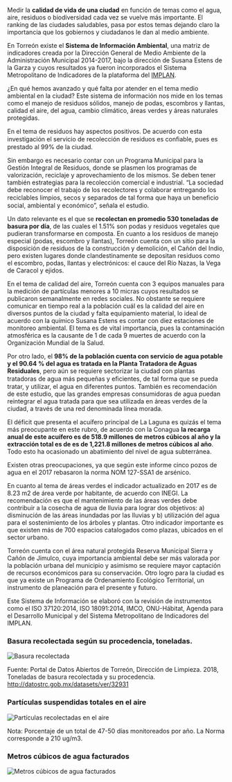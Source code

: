 
Medir la **calidad de vida de una ciudad** en función de temas como el agua, aire, residuos o biodiversidad cada vez se vuelve más importante. El ranking de las ciudades saludables, pasa por estos temas dejando claro la importancia que los gobiernos y ciudadanos le dan al medio ambiente.

En Torreón existe el **Sistema de Información Ambiental**, una matriz de indicadores creada por la Dirección General de Medio Ambiente de la Administración Municipal 2014-2017, bajo la dirección de Susana Estens de la Garza y cuyos resultados ya fueron incorporados el Sistema Metropolitano de Indicadores de la plataforma del [IMPLAN](http:\\www.trcimplan.gob.mx).

¿En qué hemos avanzado y qué falta por atender en el tema medio ambiental en la ciudad? Este sistema de información nos mide en los temas como el manejo de residuos sólidos, manejo de podas, escombros y llantas, calidad el aire, del agua, cambio climático, áreas verdes y áreas naturales protegidas.

En el tema de residuos hay aspectos positivos. De acuerdo con esta investigación el servicio de recolección de residuos es conﬁable, pues es prestado al 99% de la ciudad.

Sin embargo es necesario contar con un Programa Municipal para la Gestión Integral de Residuos, donde se plasmen los programas de valorización, reciclaje y aprovechamiento de los mismos. Se deben tener también estrategias para la recolección comercial e industrial. “La sociedad debe reconocer el trabajo de los recolectores y colaborar entregando los reciclables limpios, secos y separados de tal forma que haya un beneﬁcio social, ambiental y económico”, señala el estudio.

Un dato relevante es el que se **recolectan en promedio 530 toneladas de basura por día**, de las cuales el 1.51% son podas y residuos vegetales que pudieran transformarse en composta. En cuanto a los residuos de manejo especial (podas, escombro y llantas), Torreón cuenta con un sitio para la disposición de residuos de la construcción y demolición, el Cañón del Indio, pero existen lugares donde clandestinamente se depositan residuos como el escombro, podas, llantas y electrónicos: el cauce del Río Nazas, la Vega de Caracol y ejidos.

En el tema de calidad del aire, Torreón cuenta con 3 equipos manuales para la medición de partículas menores a 10 micras cuyos resultados se publicaron semanalmente en redes sociales. No obstante se requiere comunicar en tiempo real a la población cuál es la calidad del aire en diversos puntos de la ciudad y falta equipamiento material, lo ideal de acuerdo con la químico Susana Estens es contar con diez estaciones de monitoreo ambiental. El tema es de vital importancia, pues la contaminación atmosférica es la causante de 1 de cada 9 muertes de acuerdo con la Organización Mundial de la Salud.

Por otro lado, el **98% de la población cuenta con servicio de agua potable y el 90.64 % del agua es tratada en la Planta Tratadora de Aguas Residuales**, pero aún se requiere sectorizar la ciudad con plantas tratadoras de agua más pequeñas y eﬁcientes, de tal forma que se pueda tratar, y utilizar, el agua en diferentes puntos. También es recomendación de este estudio, que las grandes empresas consumidoras de agua puedan reintegrar el agua tratada para que sea utilizada en áreas verdes de la ciudad, a través de una red denominada línea morada.

El déficit que presenta el acuífero principal de La Laguna es quizás el tema más preocupante en este rubro, de acuerdo con la Conagua **la recarga anual de este acuífero es de 518.9 millones de metros cúbicos al año y la extracción total es de es de 1,221.8 millones de metros cúbicos al año**. Todo esto ha ocasionado un abatimiento del nivel de agua subterránea.

Existen otras preocupaciones, ya que según este informe cinco pozos de agua en el 2017 rebasaron la norma NOM 127-SSA1 de arsénico.

En cuanto al tema de áreas verdes el indicador actualizado en 2017 es de 8.23 m2 de área verde por habitante, de acuerdo con INEGI. La recomendación es que el mantenimiento de las áreas verdes debe contribuir a la cosecha de agua de lluvia para lograr dos objetivos: a) disminución de las áreas inundadas por las lluvias y b) utilización  del agua para el sostenimiento de los árboles y plantas. Otro indicador importante es que existen más de 700 espacios catalogados como plazas, ubicados en el sector urbano.

Torreón cuenta con el área natural protegida Reserva Municipal Sierra y Cañón de Jimulco, cuya importancia ambiental debe ser más valorada por la población urbana del municipio y asimismo se requiere mayor captación de recursos económicos para su conservación. Otro logro para la ciudad es que ya existe un Programa de Ordenamiento Ecológico Territorial, un instrumento de planeación para el presente y futuro.

Este Sistema de Información se elaboró con la revisión de instrumentos como el ISO 37120:2014, ISO 18091:2014, IMCO, ONU-Hábitat, Agenda para el Desarrollo Municipal y del Sistema Metropolitano de Indicadores del IMPLAN.

### Basura recolectada según su procedencia, toneladas.

<img class="img-responsive" src="torreon-y-sus-indicadores-ambientales/basura-recolectada.jpg" alt="Basura recolectada">

Fuente: Portal de Datos Abiertos de Torreón, Dirección de Limpieza. 2018, Toneladas de basura recolectada y su procedencia. http://datostrc.gob.mx/datasets/ver/32931

### Partículas suspendidas totales en el aire

<img class="img-responsive" src="torreon-y-sus-indicadores-ambientales/particulas-en-el-aire.jpg" alt="Partículas recolectadas en el aire">

Nota: Porcentaje de un total de 47-50 días monitoreados por año. La Norma corresponde a 210 ug/m3.

### Metros cúbicos de agua facturados

<img class="img-responsive" src="torreon-y-sus-indicadores-ambientales/metros-cubicos-de-agua-facturados.jpg" alt="Metros cúbicos de agua facturados">
